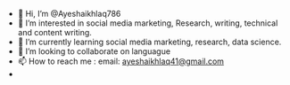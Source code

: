 - 👋 Hi, I’m @Ayeshaikhlaq786
- 👀 I’m interested in social media marketing, Research, writing, technical and content writing.
- 🌱 I’m currently learning social media marketing, research, data science.
- 💞️ I’m looking to collaborate on languague 
- 📫 How to reach me : email: ayeshaikhlaq41@gmail.com
- 

<!---
Ayeshaikhlaq786/Ayeshaikhlaq786 is a ✨ special ✨ repository because its `README.md` (this file) appears on your GitHub profile.
You can click the Preview link to take a look at your changes.
--->
